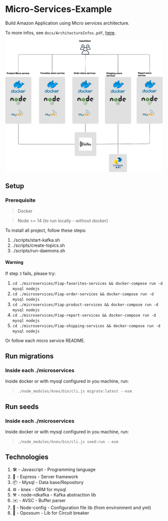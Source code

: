 # Micro-Services-Example
Build Amazon Application using Micro services architecture.

To more infos, see `docs/ArchitectureInfos.pdf`, [here](docs/ArchitectureInfos.pdf).

![arquitetura](docs/Arch.png)

## Setup

### Prerequisite

> Docker

> Node >= 14 (to run locally - without docker)

To install all project, follow these steps:

1. ./scripts/start-kafka.sh
2. ./scripts/create-topics.sh
3. ./scripts/run-daemons.sh

#### Warning

If step `3` fails, please try:

1. ```cd ./microservices/Fiap-favorites-services && docker-compose run -d mysql nodejs ```
2. ``` cd ./microservices/Fiap-order-services && docker-compose run -d mysql nodejs ```
3. ``` cd ./microservices/Fiap-product-services && docker-compose run -d mysql nodejs ```
4. ```cd ./microservices/Fiap-report-services && docker-compose run -d mysql nodejs ```
5. ``` cd ./microservices/Fiap-shipping-services && docker-compose run -d mysql nodejs ```

Or follow each micro service README.

## Run migrations

### Inside each ./microservices

Inside docker or with mysql configured in you machine, run:

> `./node_modules/knex/bin/cli.js migrate:latest --esm`

## Run seeds

### Inside each ./microservices

Inside docker or with mysql configured in you machine, run:

> `./node_modules/knex/bin/cli.js seed:run --esm`

## Technologies

1. 🛠 - Javascript - Programming language
2. 🚀 - Express - Server framework
4. 📦 - Mysql - Data base/Repository
3. ⚙️ - knex - ORM for mysql
4. ⚒️ - node-rdkafka - Kafka abstraction lib
5. ✉️ - AVSC - Buffer parser
6. 🔮 - Node-config - Configuration file lib (from environment and yml)
7. 🧨 - Opossum - Lib for Circuit breaker
